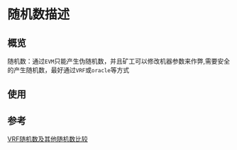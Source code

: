 # 随机数描述

## 概览
随机数：通过`EVM`只能产生伪随机数，并且矿工可以修改机器参数来作弊,需要安全的产生随机数，最好通过`VRF`或`oracle`等方式

## 使用




## 参考

[VRF随机数及其他随机数比较](https://mp.weixin.qq.com/s/6v-PCIEpspfUX8sqS6mq6w)